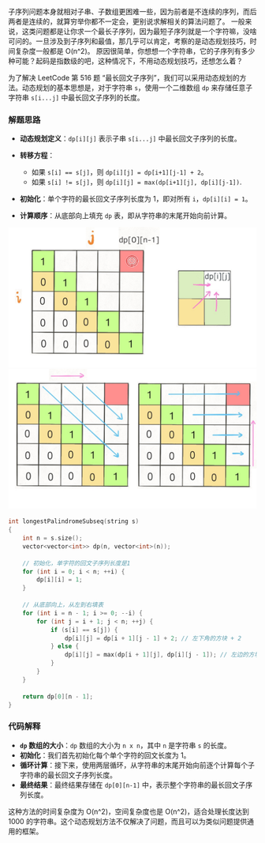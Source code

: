子序列问题本身就相对子串、子数组更困难一些，因为前者是不连续的序列，而后两者是连续的，就算穷举你都不一定会，更别说求解相关的算法问题了。
一般来说，这类问题都是让你求一个最长子序列，因为最短子序列就是一个字符嘛，没啥可问的。一旦涉及到子序列和最值，那几乎可以肯定，考察的是动态规划技巧，时间复杂度一般都是 O(n^2)。
原因很简单，你想想一个字符串，它的子序列有多少种可能？起码是指数级的吧，这种情况下，不用动态规划技巧，还想怎么着？



为了解决 LeetCode 第 516 题 “最长回文子序列”，我们可以采用动态规划的方法。动态规划的基本思想是，对于字符串 `s`，使用一个二维数组 `dp` 来存储任意子字符串 `s[i...j]` 中最长回文子序列的长度。

### 解题思路

- **动态规划定义**：`dp[i][j]` 表示子串 `s[i...j]` 中最长回文子序列的长度。

- **转移方程**：
  - 如果 `s[i] == s[j]`，则 `dp[i][j] = dp[i+1][j-1] + 2`。
  - 如果 `s[i] != s[j]`，则 `dp[i][j] = max(dp[i+1][j], dp[i][j-1])`.

- **初始化**：单个字符的最长回文子序列长度为 1，即对所有 `i`，`dp[i][i] = 1`。

- **计算顺序**：从底部向上填充 `dp` 表，即从字符串的末尾开始向前计算。

![Longest Palindromic Subsequence](https://github.com/bigwindlee/LeetCode/blob/master/0516.%20Longest%20Palindromic%20Subsequence/images/0516_01.jpg "Longest Palindromic Subsequence Example")
![Longest Palindromic Subsequence Example 2](https://github.com/bigwindlee/LeetCode/blob/master/0516.%20Longest%20Palindromic%20Subsequence/images/0516_02.jpg "Longest Palindromic Subsequence Example 2")


```cpp
int longestPalindromeSubseq(string s)
{
	int n = s.size();
	vector<vector<int>> dp(n, vector<int>(n));

	// 初始化，单字符的回文子序列长度是1
	for (int i = 0; i < n; ++i) {
		dp[i][i] = 1;
	}

	// 从底部向上，从左到右填表
	for (int i = n - 1; i >= 0; --i) {
		for (int j = i + 1; j < n; ++j) {
			if (s[i] == s[j]) {
				dp[i][j] = dp[i + 1][j - 1] + 2; // 左下角的方块 + 2
			} else {
				dp[i][j] = max(dp[i + 1][j], dp[i][j - 1]); // 左边的方块和下边的方块取大的那个
			}
		}
	}

	return dp[0][n - 1];
}
```
### 代码解释

- **`dp` 数组的大小**：`dp` 数组的大小为 `n x n`，其中 `n` 是字符串 `s` 的长度。
- **初始化**：我们首先初始化每个单个字符的回文长度为 1。
- **循环计算**：接下来，使用两层循环，从字符串的末尾开始向前逐个计算每个子字符串的最长回文子序列长度。
- **最终结果**：最终结果存储在 `dp[0][n-1]` 中，表示整个字符串的最长回文子序列长度。

这种方法的时间复杂度为 O(n^2)，空间复杂度也是 O(n^2)，适合处理长度达到 1000 的字符串。这个动态规划方法不仅解决了问题，而且可以为类似问题提供通用的框架。
